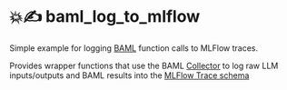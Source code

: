 # 💥✍ baml_log_to_mlflow

Simple example for logging [BAML](https://docs.boundaryml.com/home) function calls to MLFlow traces.

Provides wrapper functions that use the BAML [Collector](https://docs.boundaryml.com/guide/baml-advanced/collector-track-tokens) to log raw LLM inputs/outputs and BAML results into the [MLFlow Trace schema](https://mlflow.org/docs/latest/tracing/)
